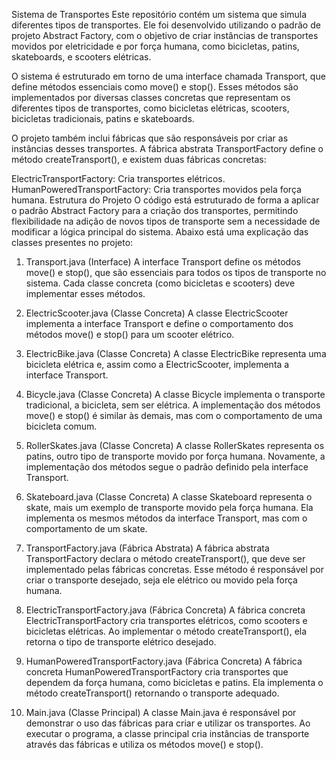 Sistema de Transportes
Este repositório contém um sistema que simula diferentes tipos de transportes. Ele foi desenvolvido utilizando o padrão de projeto Abstract Factory, com o objetivo de criar instâncias de transportes movidos por eletricidade e por força humana, como bicicletas, patins, skateboards, e scooters elétricas.

O sistema é estruturado em torno de uma interface chamada Transport, que define métodos essenciais como move() e stop(). Esses métodos são implementados por diversas classes concretas que representam os diferentes tipos de transportes, como bicicletas elétricas, scooters, bicicletas tradicionais, patins e skateboards.

O projeto também inclui fábricas que são responsáveis por criar as instâncias desses transportes. A fábrica abstrata TransportFactory define o método createTransport(), e existem duas fábricas concretas:

ElectricTransportFactory: Cria transportes elétricos.
HumanPoweredTransportFactory: Cria transportes movidos pela força humana.
Estrutura do Projeto
O código está estruturado de forma a aplicar o padrão Abstract Factory para a criação dos transportes, permitindo flexibilidade na adição de novos tipos de transporte sem a necessidade de modificar a lógica principal do sistema. Abaixo está uma explicação das classes presentes no projeto:

1. Transport.java (Interface)
A interface Transport define os métodos move() e stop(), que são essenciais para todos os tipos de transporte no sistema. Cada classe concreta (como bicicletas e scooters) deve implementar esses métodos.

2. ElectricScooter.java (Classe Concreta)
A classe ElectricScooter implementa a interface Transport e define o comportamento dos métodos move() e stop() para um scooter elétrico.

3. ElectricBike.java (Classe Concreta)
A classe ElectricBike representa uma bicicleta elétrica e, assim como a ElectricScooter, implementa a interface Transport.

4. Bicycle.java (Classe Concreta)
A classe Bicycle implementa o transporte tradicional, a bicicleta, sem ser elétrica. A implementação dos métodos move() e stop() é similar às demais, mas com o comportamento de uma bicicleta comum.

5. RollerSkates.java (Classe Concreta)
A classe RollerSkates representa os patins, outro tipo de transporte movido por força humana. Novamente, a implementação dos métodos segue o padrão definido pela interface Transport.

6. Skateboard.java (Classe Concreta)
A classe Skateboard representa o skate, mais um exemplo de transporte movido pela força humana. Ela implementa os mesmos métodos da interface Transport, mas com o comportamento de um skate.

7. TransportFactory.java (Fábrica Abstrata)
A fábrica abstrata TransportFactory declara o método createTransport(), que deve ser implementado pelas fábricas concretas. Esse método é responsável por criar o transporte desejado, seja ele elétrico ou movido pela força humana.

8. ElectricTransportFactory.java (Fábrica Concreta)
A fábrica concreta ElectricTransportFactory cria transportes elétricos, como scooters e bicicletas elétricas. Ao implementar o método createTransport(), ela retorna o tipo de transporte elétrico desejado.

9. HumanPoweredTransportFactory.java (Fábrica Concreta)
A fábrica concreta HumanPoweredTransportFactory cria transportes que dependem da força humana, como bicicletas e patins. Ela implementa o método createTransport() retornando o transporte adequado.

10. Main.java (Classe Principal)
A classe Main.java é responsável por demonstrar o uso das fábricas para criar e utilizar os transportes. Ao executar o programa, a classe principal cria instâncias de transporte através das fábricas e utiliza os métodos move() e stop().
